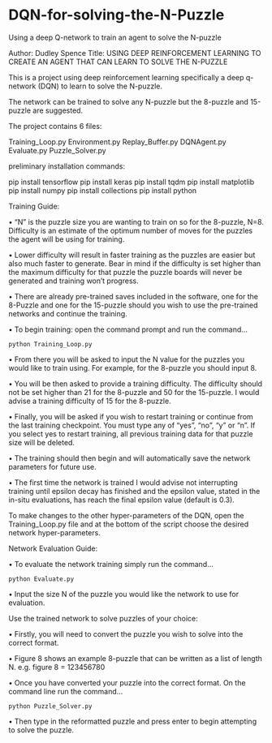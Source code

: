 # DQN-for-solving-the-N-Puzzle
Using a deep Q-network to train an agent to solve the N-puzzle


Author: Dudley Spence
Title: USING DEEP REINFORCEMENT LEARNING TO CREATE AN AGENT THAT CAN LEARN TO SOLVE THE N-PUZZLE

This is a project using deep reinforcement learning specifically a deep q-network (DQN) to learn to solve the N-puzzle. 

The network can be trained to solve any N-puzzle but the 8-puzzle and 15-puzzle are suggested.


The project contains 6 files:

Training_Loop.py
Environment.py
Replay_Buffer.py
DQNAgent.py
Evaluate.py
Puzzle_Solver.py


preliminary installation commands:

pip install tensorflow
pip install keras
pip install tqdm
pip install matplotlib
pip install numpy
pip install collections
pip install python


Training Guide:

•	“N” is the puzzle size you are wanting to train on so for the 8-puzzle, N=8. Difficulty is an estimate of the 
	optimum number of moves for the puzzles the agent will be using for training. 

•	Lower difficulty will result in faster training as the puzzles are easier but also much faster to generate. Bear 
	in mind if the difficulty is set higher than the maximum difficulty for that puzzle the puzzle boards will never 
	be generated and training won’t progress.

•	There are already pre-trained saves included in the software, one for the 8-Puzzle and one for the 15-puzzle should
	you wish to use the pre-trained networks and continue the training.

•	To begin training: open the command prompt and run the command…

	python Training_Loop.py

•	From there you will be asked to input the N value for the puzzles you would like to train using. For example, for 
	the 8-puzzle you should input 8.

•	You will be then asked to provide a training difficulty. The difficulty should not be set higher than 21 for the 
	8-puzzle and 50 for the 15-puzzle. I would advise a training difficulty of 15 for the 8-puzzle.

•	Finally, you will be asked if you wish to restart training or continue from the last training checkpoint. You must 
	type any of “yes”, “no”, “y” or “n”. If you select yes to restart training, all previous training data for that 
	puzzle size will be deleted.

•	The training should then begin and will automatically save the network parameters for future use.

•	The first time the network is trained I would advise not interrupting training until epsilon decay has finished and 
	the epsilon value, stated in the in-situ evaluations, has reach the final epsilon value (default is 0.3).



To make changes to the other hyper-parameters of the DQN, open the Training_Loop.py file and at the bottom of the script choose 
the desired network hyper-parameters.




Network Evaluation Guide:

•	To evaluate the network training simply run the command… 

	python Evaluate.py

•	Input the size N of the puzzle you would like the network to use for evaluation. 






Use the trained network to solve puzzles of your choice:

•	Firstly, you will need to convert the puzzle you wish to solve into the correct format.

•	Figure 8 shows an example 8-puzzle that can be written as a list of length N. e.g. figure 8 = 123456780

•	Once you have converted your puzzle into the correct format. On the command line run the command…

	python Puzzle_Solver.py 

•	Then type in the reformatted puzzle and press enter to begin attempting to solve the puzzle.



